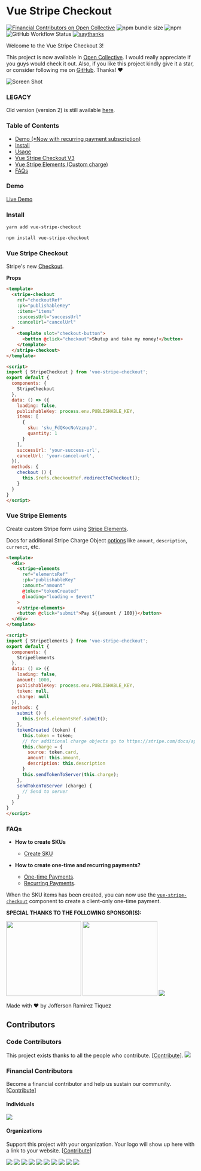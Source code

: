 
# Vue Stripe Checkout

[![Financial Contributors on Open Collective](https://opencollective.com/vue-stripe-checkout/all/badge.svg?label=financial+contributors)](https://opencollective.com/vue-stripe-checkout) ![npm bundle size](https://img.shields.io/bundlephobia/min/vue-stripe-checkout?style=flat-square) ![npm](https://img.shields.io/npm/dw/vue-stripe-checkout?style=flat-square) ![GitHub Workflow Status](https://img.shields.io/github/workflow/status/jofftiquez/vue-stripe-checkout/Deploy?style=flat-square) [![saythanks](https://img.shields.io/badge/say-thanks-ff69b4.svg)](https://paypal.me/jofftiquez)

Welcome to the Vue Stripe Checkout 3!

This project is now available in [Open Collective](https://opencollective.com/vue-stripe-checkout#section-contribute). I would really appreciate if you guys would check it out. Also, if you like this project kindly give it a star, or consider following me on [GitHub](https://github.com/jofftiquez). Thanks! :heart:

![Screen Shot](https://i.imgur.com/JVAdRza.png)

### LEGACY

Old version (version 2) is still available [here](https://github.com/jofftiquez/vue-stripe-checkout/tree/v2).

### Table of Contents

- [Demo (*Now with recurring payment subscription)](#demo)
- [Install](#install)
- [Usage](#usage)
- [Vue Stripe Checkout V3](#vue-stripe-checkout)
- [Vue Stripe Elements (Custom charge)](#vue-stripe-elements)
- [FAQs](#faqs)


### Demo

[Live Demo](https://jofftiquez.github.io/vue-stripe-checkout)

### Install

```bash
yarn add vue-stripe-checkout
```

```bash
npm install vue-stripe-checkout
```

### Vue Stripe Checkout

Stripe's new [Checkout](https://stripe.com/docs/payments/checkout).

**Props**

```html
<template>
  <stripe-checkout
    ref="checkoutRef"
    :pk="publishableKey"
    :items="items"
    :successUrl="successUrl"
    :cancelUrl="cancelUrl"
  >
    <template slot="checkout-button">
      <button @click="checkout">Shutup and take my money!</button>
    </template>
  </stripe-checkout>
</template>

<script>
import { StripeCheckout } from 'vue-stripe-checkout';
export default {
  components: {
    StripeCheckout
  },
  data: () => ({
    loading: false,
    publishableKey: process.env.PUBLISHABLE_KEY,
    items: [
      {
        sku: 'sku_FdQKocNoVzznpJ', 
        quantity: 1
      }
    ],
    successUrl: 'your-success-url',
    cancelUrl: 'your-cancel-url',
  }),
  methods: {
    checkout () {
      this.$refs.checkoutRef.redirectToCheckout();
    }
  }
}
</script>
```

### Vue Stripe Elements

Create custom Stripe form using [Stripe Elements](https://stripe.com/docs/stripe-js).

Docs for additional Stripe Charge Object [options](https://stripe.com/docs/api/charges/object) like `amount`, `description`, `currenct`, etc.

```html
<template>
  <div>
    <stripe-elements
      ref="elementsRef"
      :pk="publishableKey"
      :amount="amount"
      @token="tokenCreated"
      @loading="loading = $event"
    >
    </stripe-elements>
    <button @click="submit">Pay ${{amount / 100}}</button>
  </div>
</template>

<script>
import { StripeElements } from 'vue-stripe-checkout';
export default {
  components: {
    StripeElements
  },
  data: () => ({
    loading: false,
    amount: 1000,
    publishableKey: process.env.PUBLISHABLE_KEY, 
    token: null,
    charge: null
  }),
  methods: {
    submit () {
      this.$refs.elementsRef.submit();
    },
    tokenCreated (token) {
      this.token = token;
      // for additional charge objects go to https://stripe.com/docs/api/charges/object
      this.charge = {
        source: token.card,
        amount: this.amount,
        description: this.description
      }
      this.sendTokenToServer(this.charge);
    },
    sendTokenToServer (charge) {
      // Send to server
    }
  }
}
</script>
```

### FAQs

- **How to create SKUs**
  - [Create SKU](https://stripe.com/docs/api/skus/create)

- **How to create one-time and recurring payments?**
  - [One-time Payments](https://stripe.com/docs/payments/checkout/one-time).
  - [Recurring Payments](https://stripe.com/docs/payments/checkout/subscriptions).

When the SKU items has been created, you can now use the [`vue-stripe-checkout`](#vue-stripe-checkout) component to create a client-only one-time payment.


**SPECIAL THANKS TO THE FOLLOWING SPONSOR(S):**

[<img src="https://i.imgur.com/Ttv4fMw.png" width="200px">](https://mightyminds.org)
[<img src="https://i.imgur.com/x0SERyj.png" width="200px">](https://mycure.md)
[<img src="https://i.imgur.com/4jF5M4A.png">](http://myteamops.com)

Made with :heart: by Jofferson Ramirez Tiquez

## Contributors

### Code Contributors

This project exists thanks to all the people who contribute. [[Contribute](CONTRIBUTING.md)].
<a href="https://github.com/jofftiquez/vue-stripe-checkout/graphs/contributors"><img src="https://opencollective.com/vue-stripe-checkout/contributors.svg?width=890&button=false" /></a>

### Financial Contributors

Become a financial contributor and help us sustain our community. [[Contribute](https://opencollective.com/vue-stripe-checkout/contribute)]

#### Individuals

<a href="https://opencollective.com/vue-stripe-checkout"><img src="https://opencollective.com/vue-stripe-checkout/individuals.svg?width=890"></a>

#### Organizations

Support this project with your organization. Your logo will show up here with a link to your website. [[Contribute](https://opencollective.com/vue-stripe-checkout/contribute)]

<a href="https://opencollective.com/vue-stripe-checkout/organization/0/website"><img src="https://opencollective.com/vue-stripe-checkout/organization/0/avatar.svg"></a>
<a href="https://opencollective.com/vue-stripe-checkout/organization/1/website"><img src="https://opencollective.com/vue-stripe-checkout/organization/1/avatar.svg"></a>
<a href="https://opencollective.com/vue-stripe-checkout/organization/2/website"><img src="https://opencollective.com/vue-stripe-checkout/organization/2/avatar.svg"></a>
<a href="https://opencollective.com/vue-stripe-checkout/organization/3/website"><img src="https://opencollective.com/vue-stripe-checkout/organization/3/avatar.svg"></a>
<a href="https://opencollective.com/vue-stripe-checkout/organization/4/website"><img src="https://opencollective.com/vue-stripe-checkout/organization/4/avatar.svg"></a>
<a href="https://opencollective.com/vue-stripe-checkout/organization/5/website"><img src="https://opencollective.com/vue-stripe-checkout/organization/5/avatar.svg"></a>
<a href="https://opencollective.com/vue-stripe-checkout/organization/6/website"><img src="https://opencollective.com/vue-stripe-checkout/organization/6/avatar.svg"></a>
<a href="https://opencollective.com/vue-stripe-checkout/organization/7/website"><img src="https://opencollective.com/vue-stripe-checkout/organization/7/avatar.svg"></a>
<a href="https://opencollective.com/vue-stripe-checkout/organization/8/website"><img src="https://opencollective.com/vue-stripe-checkout/organization/8/avatar.svg"></a>
<a href="https://opencollective.com/vue-stripe-checkout/organization/9/website"><img src="https://opencollective.com/vue-stripe-checkout/organization/9/avatar.svg"></a>
